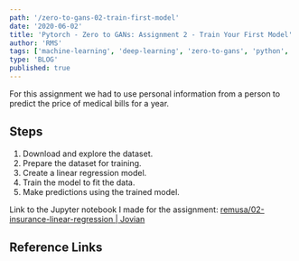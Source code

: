 ```yaml
---
path: '/zero-to-gans-02-train-first-model'
date: '2020-06-02'
title: 'Pytorch - Zero to GANs: Assignment 2 - Train Your First Model'
author: 'RMS'
tags: ['machine-learning', 'deep-learning', 'zero-to-gans', 'python', 'pytorch']
type: 'BLOG'
published: true
---
```


For this assignment we had to use personal information from a person to predict the price of medical
bills for a year.

## Steps

1. Download and explore the dataset.
2. Prepare the dataset for training.
3. Create a linear regression model.
4. Train the model to fit the data.
5. Make predictions using the trained model.

Link to the Jupyter notebook I made for the assignment:
[remusa/02-insurance-linear-regression | Jovian](https://jovian.ml/remusa/02-insurance-linear-regression)

## Reference Links
